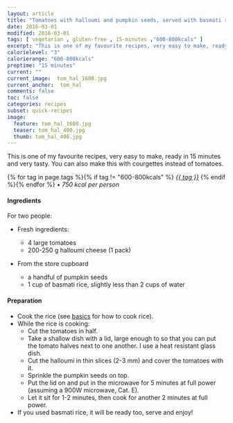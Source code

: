 ```yaml
---
layout: article
title: "Tomatoes with halloumi and pumpkin seeds, served with basmati rice"
date: 2016-03-01
modified: 2016-03-01
tags: [ vegetarian , gluten-free , 15-minutes ,"600-800kcals" ]
excerpt: "This is one of my favourite recipes, very easy to make, ready in 15 minutes and ..."
calorielevel: "3"
calorierange: "600-800kcals"
preptime: "15 minutes"
current: ""
current_image:  tom_hal_1600.jpg
current_anchor:  tom_hal
comments: false
toc: false
categories: recipes
subset: quick-recipes
image:
  feature: tom_hal_1600.jpg
  teaser: tom_hal_400.jpg
  thumb: tom_hal_400.jpg
---
```




This is one of my favourite recipes, very easy to make, ready in 15 minutes and very tasty. You can also make this with courgettes instead of tomatoes.


{% for tag in page.tags %}{% if tag != "600-800kcals" %}&nbsp;<a class="post-tag" href="{{ site.url}}/tags/#{{ tag }}">_{{ tag }}_</a>&nbsp;{% endif %}{% endfor %} &bull;&nbsp;<em>750&nbsp;kcal&nbsp;per&nbsp;person</em>&nbsp;&nbsp;<a href="{{ site.url}}/tags/#600-800kcals"><img src="{{ site.url }}/images/battery_lvl_3.png" style="height:1.0em;"></a>

#### Ingredients

For two people:

- Fresh ingredients:
  - 4 large tomatoes
  - 200-250 g halloumi cheese (1 pack)

- From the store cupboard  
  - a handful of pumpkin seeds
  - 1 cup of basmati rice, slightly less than 2 cups of water

#### Preparation
- Cook the rice (see <a href="{{ site.url }}/basics">basics</a> for how to cook rice).
- While the rice is cooking:
	- Cut the tomatoes in half.
	- Take a shallow dish with a lid, large enough to so that you can put the tomato halves next to one another. I use a heat resistant glass dish.
	- Cut the halloumi in thin slices (2-3 mm) and cover the tomatoes with it.
	- Sprinkle the pumpkin seeds on top.
	- Put the lid on and put in the microwave for 5 minutes at full power (assuming a 900W microwave, Cat. E).
	- Let it sit for 1-2 minutes, then cook for another 2 minutes at full power.
- If you used basmati rice, it will be ready too, serve and enjoy!
